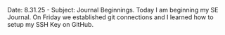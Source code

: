 Date: 8.31.25 - Subject: Journal Beginnings. Today I am beginning my SE Journal. On Friday we established git connections and I learned how to setup my SSH Key on GitHub.
